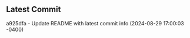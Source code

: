 
## Latest Commit
a925dfa - Update README with latest commit info (2024-08-29 17:00:03 -0400) <Yunxi-Zhou>
